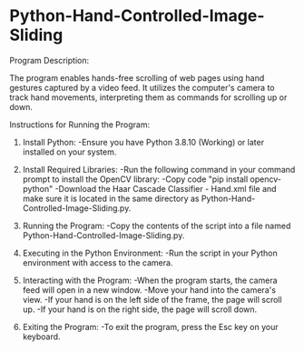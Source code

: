 # Python-Hand-Controlled-Image-Sliding
Program Description:

The program enables hands-free scrolling of web pages using hand gestures captured by a video feed. It utilizes the computer's camera to track hand movements, interpreting them as commands for scrolling up or down.

Instructions for Running the Program:

1. Install Python:
-Ensure you have Python 3.8.10 (Working) or later installed on your system.

2. Install Required Libraries:
-Run the following command in your command prompt to install the OpenCV library:
-Copy code "pip install opencv-python"
-Download the Haar Cascade Classifier - Hand.xml file and make sure it is located in the same directory as Python-Hand-Controlled-Image-Sliding.py.

4. Running the Program:
-Copy the contents of the script into a file named Python-Hand-Controlled-Image-Sliding.py.

5. Executing in the Python Environment:
-Run the script in your Python environment with access to the camera.

6. Interacting with the Program:
-When the program starts, the camera feed will open in a new window.
-Move your hand into the camera's view.
-If your hand is on the left side of the frame, the page will scroll up.
-If your hand is on the right side, the page will scroll down.

7. Exiting the Program:
-To exit the program, press the Esc key on your keyboard.
